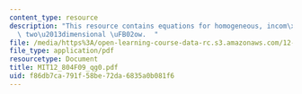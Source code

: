 ```yaml
---
content_type: resource
description: "This resource contains equations for homogeneous, incom\xADpressible,\
  \ two\u2013dimensional \uFB02ow.  "
file: /media/https%3A/open-learning-course-data-rc.s3.amazonaws.com/12-804-large-scale-flow-dynamics-lab-fall-2009/f86db7ca791f58be72da6835a0b081f6_MIT12_804F09_qg0.pdf
file_type: application/pdf
resourcetype: Document
title: MIT12_804F09_qg0.pdf
uid: f86db7ca-791f-58be-72da-6835a0b081f6
---
```


